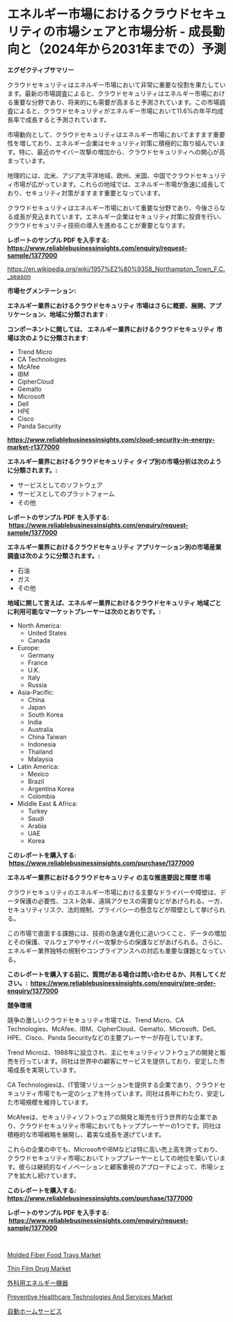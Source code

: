 <p><h1>エネルギー市場におけるクラウドセキュリティの市場シェアと市場分析 - 成長動向と（2024年から2031年までの）予測</h1></p><p><strong>エグゼクティブサマリー</strong></p>
<p><p>クラウドセキュリティはエネルギー市場において非常に重要な役割を果たしています。最新の市場調査によると、クラウドセキュリティはエネルギー市場における重要な分野であり、将来的にも需要が高まると予測されています。この市場調査によると、クラウドセキュリティがエネルギー市場において11.6%の年平均成長率で成長すると予測されています。</p><p>市場動向として、クラウドセキュリティはエネルギー市場においてますます重要性を増しており、エネルギー企業はセキュリティ対策に積極的に取り組んでいます。特に、最近のサイバー攻撃の増加から、クラウドセキュリティへの関心が高まっています。</p><p>地理的には、北米、アジア太平洋地域、欧州、米国、中国でクラウドセキュリティ市場が広がっています。これらの地域では、エネルギー市場が急速に成長しており、セキュリティ対策がますます重要となっています。</p><p>クラウドセキュリティはエネルギー市場において重要な分野であり、今後さらなる成長が見込まれています。エネルギー企業はセキュリティ対策に投資を行い、クラウドセキュリティ技術の導入を進めることが重要となります。</p></p>
<p><strong>レポートのサンプル PDF を入手する: <a href="https://www.reliablebusinessinsights.com/enquiry/request-sample/1377000">https://www.reliablebusinessinsights.com/enquiry/request-sample/1377000</a></strong></p>
<p><a href="https://en.wikipedia.org/wiki/1957%E2%80%9358_Northampton_Town_F.C._season">https://en.wikipedia.org/wiki/1957%E2%80%9358_Northampton_Town_F.C._season</a></p>
<p><strong>市場セグメンテーション:</strong></p>
<p><strong> エネルギー業界におけるクラウドセキュリティ 市場はさらに概要、展開、アプリケーション、地域に分類されます :</strong></p>
<p><strong>コンポーネントに関しては、 エネルギー業界におけるクラウドセキュリティ 市場は次のように分類されます: &nbsp;</strong></p>
<p><ul><li>Trend Micro</li><li>CA Technologies</li><li>McAfee</li><li>IBM</li><li>CipherCloud</li><li>Gemalto</li><li>Microsoft</li><li>Dell</li><li>HPE</li><li>Cisco</li><li>Panda Security</li></ul></p>
<p><strong><a href="https://www.reliablebusinessinsights.com/cloud-security-in-energy-market-r1377000">https://www.reliablebusinessinsights.com/cloud-security-in-energy-market-r1377000</a></strong></p>
<p><strong> エネルギー業界におけるクラウドセキュリティ タイプ別の市場分析は次のように分類されます。:</strong></p>
<p><ul><li>サービスとしてのソフトウェア</li><li>サービスとしてのプラットフォーム</li><li>その他</li></ul></p>
<p><strong>レポートのサンプル PDF を入手する: &nbsp;<a href="https://www.reliablebusinessinsights.com/enquiry/request-sample/1377000">https://www.reliablebusinessinsights.com/enquiry/request-sample/1377000</a></strong></p>
<p><strong> エネルギー業界におけるクラウドセキュリティ アプリケーション別の市場産業調査は次のように分類されます。:</strong></p>
<p><ul><li>石油</li><li>ガス</li><li>その他</li></ul></p>
<p><strong>地域に関して言えば、エネルギー業界におけるクラウドセキュリティ 地域ごとに利用可能なマーケットプレーヤーは次のとおりです。:</strong></p>
<p><ul>
    <li>
        North America:
        <ul>
            <li>United States</li>
            <li>Canada</li>
        </ul>
    </li>
    <li>
        Europe:
        <ul>
            <li>Germany</li>
            <li>France</li>
            <li>U.K.</li>
            <li>Italy</li>
            <li>Russia</li>
        </ul>
    </li>
    <li>
        Asia-Pacific:
        <ul>
            <li>China</li>
            <li>Japan</li>
            <li>South Korea</li>
            <li>India</li>
            <li>Australia</li>
            <li>China Taiwan</li>
            <li>Indonesia</li>
            <li>Thailand</li>
            <li>Malaysia</li>
        </ul>
    </li>
    <li>
        Latin America:
        <ul>
            <li>Mexico</li>
            <li>Brazil</li>
            <li>Argentina Korea</li>
            <li>Colombia</li>
        </ul>
    </li>
    <li>
        Middle East & Africa:
        <ul>
            <li>Turkey</li>
            <li>Saudi</li>
            <li>Arabia</li>
            <li>UAE</li>
            <li>Korea</li>
        </ul>
    </li>
    </ul></p>
<p><strong>このレポートを購入する: &nbsp;<a href="https://www.reliablebusinessinsights.com/purchase/1377000">https://www.reliablebusinessinsights.com/purchase/1377000</a></strong></p>
<p><strong>エネルギー業界におけるクラウドセキュリティ の主な推進要因と障壁 市場</strong></p>
<p><p>クラウドセキュリティのエネルギー市場における主要なドライバーや障壁は、データ保護の必要性、コスト効率、遠隔アクセスの需要などがあげられる。一方、セキュリティリスク、法的規制、プライバシーの懸念などが障壁として挙げられる。</p><p>この市場で直面する課題には、技術の急速な進化に追いつくこと、データの増加とその保護、マルウェアやサイバー攻撃からの保護などがあげられる。さらに、エネルギー業界独特の規制やコンプライアンスへの対応も重要な課題となっている。</p></p>
<p><strong>このレポートを購入する前に、質問がある場合は問い合わせるか、共有してください。:&nbsp; <a href="https://www.reliablebusinessinsights.com/enquiry/pre-order-enquiry/1377000">https://www.reliablebusinessinsights.com/enquiry/pre-order-enquiry/1377000</a></strong></p>
<p><strong>競争環境</strong></p>
<p><p>競争の激しいクラウドセキュリティ市場では、Trend Micro、CA Technologies、McAfee、IBM、CipherCloud、Gemalto、Microsoft、Dell、HPE、Cisco、Panda Securityなどの主要プレーヤーが存在しています。</p><p>Trend Microは、1988年に設立され、主にセキュリティソフトウェアの開発と販売を行っています。同社は世界中の顧客にサービスを提供しており、安定した市場成長を実現しています。</p><p>CA Technologiesは、IT管理ソリューションを提供する企業であり、クラウドセキュリティ市場でも一定のシェアを持っています。同社は長年にわたり、安定した市場規模を維持しています。</p><p>McAfeeは、セキュリティソフトウェアの開発と販売を行う世界的な企業であり、クラウドセキュリティ市場においてもトッププレーヤーの1つです。同社は積極的な市場戦略を展開し、着実な成長を遂げています。</p><p>これらの企業の中でも、MicrosoftやIBMなどは特に高い売上高を誇っており、クラウドセキュリティ市場においてトッププレーヤーとしての地位を築いています。彼らは継続的なイノベーションと顧客重視のアプローチによって、市場シェアを拡大し続けています。</p></p>
<p><strong>このレポートを購入する: &nbsp; <a href="https://www.reliablebusinessinsights.com/purchase/1377000">https://www.reliablebusinessinsights.com/purchase/1377000</a></strong></p>
<p><strong>レポートのサンプル PDF を入手する: &nbsp;<a href="https://www.reliablebusinessinsights.com/enquiry/request-sample/1377000">https://www.reliablebusinessinsights.com/enquiry/request-sample/1377000</a></strong><strong></strong></p>
<p>&nbsp;</p>
<p><p><a href="https://www.linkedin.com/pulse/molded-fiber-food-trays-market-forecasts-trends-impact-analysis-idlzf?trackingId=SvFs%2BN8ZabU0%2F5pg%2F5vy0Q%3D%3D">Molded Fiber Food Trays Market</a></p><p><a href="https://github.com/eeenafisainka/Market-Research-Report-List-1/blob/main/thin-film-drug-market.md">Thin Film Drug Market</a></p><p><a href="https://github.com/roulaayoub-saad/Market-Research-Report-List-2/blob/main/4433174171600.md">外科用エネルギー機器</a></p><p><a href="https://github.com/liliskanaya73/Market-Research-Report-List-1/blob/main/preventive-healthcare-technologies-and-services-market.md">Preventive Healthcare Technologies And Services Market</a></p><p><a href="https://github.com/schmahlson/Market-Research-Report-List-2/blob/main/1503482171601.md">自動ホームサービス</a></p></p>